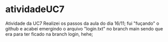 # atividadeUC7
Atividade da UC7
Realizei os passos da aula do dia 16/11;
fui "fuçando" o github e acabei emergindo o arquivo "login.txt" no branch main sendo que era para ter ficado na branch login, hehe;

